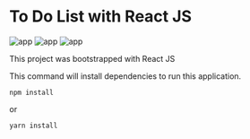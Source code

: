 # To Do List with React JS

![app](https://media.discordapp.net/attachments/402985413079465985/871795783261888543/unknown.png?width=350&height=500)
![app](https://media.discordapp.net/attachments/402985413079465985/871795668178575430/unknown.png?width=350&height=500)
![app](https://media.discordapp.net/attachments/402985413079465985/871795862735560704/unknown.png?width=350&height=500)

This project was bootstrapped with React JS

This command will install dependencies to run this application.
```
npm install
```
or
```
yarn install
```
